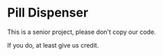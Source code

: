 # Pill Dispenser

This is a senior project, please don't copy our code.

If you do, at least give us credit.
